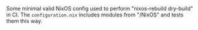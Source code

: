 Some minimal valid NixOS config used to perform "nixos-rebuild dry-build" in CI.
The `configuration.nix` includes modules from "/NixOS" and tests them this way.
